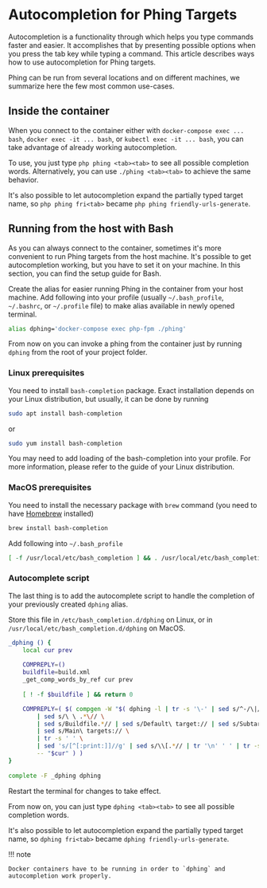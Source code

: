# Autocompletion for Phing Targets

Autocompletion is a functionality through which helps you type commands faster and easier.
It accomplishes that by presenting possible options when you press the tab key while typing a command.
This article describes ways how to use autocompletion for Phing targets.

Phing can be run from several locations and on different machines, we summarize here the few most common use-cases.

## Inside the container

When you connect to the container either with `docker-compose exec ... bash`, `docker exec -it ... bash`, or `kubectl exec -it ... bash`,
you can take advantage of already working autocompletion.

To use, you just type `php phing <tab><tab>` to see all possible completion words.
Alternatively, you can use `./phing <tab><tab>` to achieve the same behavior.

It's also possible to let autocompletion expand the partially typed target name, so `php phing fri<tab>` became `php phing friendly-urls-generate`.

## Running from the host with Bash

As you can always connect to the container, sometimes it's more convenient to run Phing targets from the host machine.
It's possible to get autocompletion working, but you have to set it on your machine.
In this section, you can find the setup guide for Bash.

Create the alias for easier running Phing in the container from your host machine.
Add following into your profile (usually `~/.bash_profile`, `~/.bashrc`, or `~/.profile` file) to make alias available in newly opened terminal.

```bash
alias dphing='docker-compose exec php-fpm ./phing'
```

From now on you can invoke a phing from the container just by running `dphing` from the root of your project folder.

### Linux prerequisites

You need to install `bash-completion` package.
Exact installation depends on your Linux distribution, but usually, it can be done by running

```bash
sudo apt install bash-completion
```

or

```bash
sudo yum install bash-completion
```

You may need to add loading of the bash-completion into your profile.
For more information, please refer to the guide of your Linux distribution.

### MacOS prerequisites

You need to install the necessary package with `brew` command (you need to have [Homebrew](https://brew.sh) installed)

```bash
brew install bash-completion
```

Add following into `~/.bash_profile`

```bash
[ -f /usr/local/etc/bash_completion ] && . /usr/local/etc/bash_completion
```

### Autocomplete script

The last thing is to add the autocomplete script to handle the completion of your previously created `dphing` alias.

Store this file in `/etc/bash_completion.d/dphing` on Linux, or in `/usr/local/etc/bash_completion.d/dphing` on MacOS.

```bash
_dphing () {
    local cur prev
 
    COMPREPLY=()
    buildfile=build.xml
    _get_comp_words_by_ref cur prev
 
    [ ! -f $buildfile ] && return 0

    COMPREPLY=( $( compgen -W "$( dphing -l | tr -s '\-' | sed s/^-/\|/ | tr -d '\|' \
        | sed s/\ \ .*\// \
        | sed s/Buildfile.*// | sed s/Default\ target:// | sed s/Subtargets:// \
        | sed s/Main\ targets:// \
        | tr -s ' ' \
        | sed 's/[^[:print:]]//g' | sed s/\\[.*// | tr '\n' ' ' | tr -s '\n' 2>/dev/null )" \
        -- "$cur" ) )
}
 
complete -F _dphing dphing
```

Restart the terminal for changes to take effect.

From now on, you can just type `dphing <tab><tab>` to see all possible completion words.

It's also possible to let autocompletion expand the partially typed target name, so `dphing fri<tab>` became `dphing friendly-urls-generate`.

!!! note

    Docker containers have to be running in order to `dphing` and autocompletion work properly.
